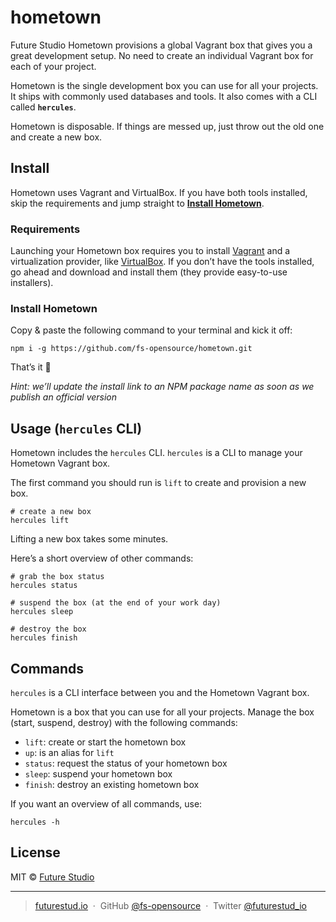 # hometown
Future Studio Hometown provisions a global Vagrant box that gives you a great development setup. No need to create an individual Vagrant box for each of your project.

Hometown is the single development box you can use for all your projects. It ships with commonly used databases and tools. It also comes with a CLI called **`hercules`**.

Hometown is disposable. If things are messed up, just throw out the old one and create a new box.


## Install
Hometown uses Vagrant and VirtualBox. If you have both tools installed, skip the requirements and jump straight to **[Install Hometown](https://github.com/fs-opensource/hometown/tree/develop#install-hometown)**.


### Requirements
Launching your Hometown box requires you to install [Vagrant](https://www.vagrantup.com/downloads.html) and a virtualization provider, like [VirtualBox](https://www.virtualbox.org/wiki/Downloads). If you don’t have the tools installed, go ahead and download and install them (they provide easy-to-use installers).


### Install Hometown
Copy & paste the following command to your terminal and kick it off:

```
npm i -g https://github.com/fs-opensource/hometown.git
```

That’s it 🚀

*Hint: we’ll update the install link to an NPM package name as soon as we publish an official version*

## Usage (`hercules` CLI)
Hometown includes the `hercules` CLI. `hercules` is a CLI to manage your Hometown Vagrant box.

The first command you should run is `lift` to create and provision a new box.

```
# create a new box
hercules lift
```

Lifting a new box takes some minutes.

Here’s a short overview of other commands:

```
# grab the box status
hercules status

# suspend the box (at the end of your work day)
hercules sleep

# destroy the box
hercules finish
```

## Commands
`hercules` is a CLI interface between you and the Hometown Vagrant box.

Hometown is a box that you can use for all your projects. Manage the box (start, suspend, destroy) with the following commands:

- `lift`: create or start the hometown box
- `up`: is an alias for `lift`
- `status`: request the status of your hometown box
- `sleep`: suspend your hometown box
- `finish`: destroy an existing hometown box

If you want an overview of all commands, use:

```
hercules -h
```


## License

MIT © [Future Studio](https://futurestud.io)

---

> [futurestud.io](https://futurestud.io) &nbsp;&middot;&nbsp;
> GitHub [@fs-opensource](https://github.com/fs-opensource/) &nbsp;&middot;&nbsp;
> Twitter [@futurestud_io](https://twitter.com/futurestud_io)